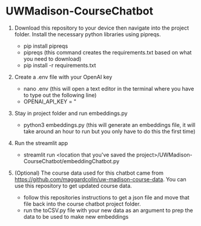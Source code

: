 # UWMadison-CourseChatbot

1. Download this repository to your device then navigate into the project folder. Install the necessary python libraries using pipreqs.
   - pip install pipreqs
   - pipreqs (this command creates the requirements.txt based on what you need to download)
   - pip install -r requirements.txt
     
2. Create a .env file with your OpenAI key 
   - nano .env (this will open a text editor in the terminal where you have to type out the following line)
   - OPENAI_API_KEY = "<your key>

3. Stay in project folder and run embeddings.py
   - python3 embeddings.py (this will generate an embeddings file, it will take around an hour to run but you only have to do this the first time)
     
4. Run the streamlit app
   - streamlit run <location that you've saved the project>/UWMadison-CourseChatbot/embeddingChatbot.py
     
5. (Optional) The course data used for this chatbot came from https://github.com/maggardcolin/uw-madison-course-data. You can use this repository to get updated course data.
   - follow this repositories instructions to get a json file and move that file back into the course chatbot project folder.
   - run the toCSV.py file with your new data as an argument to prep the data to be used to make new embeddings
